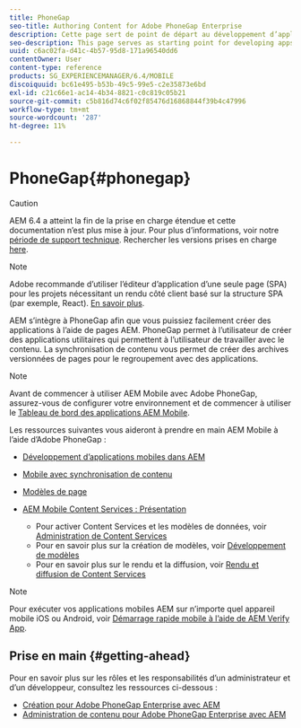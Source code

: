 ```yaml
---
title: PhoneGap
seo-title: Authoring Content for Adobe PhoneGap Enterprise
description: Cette page sert de point de départ au développement d’applications à l’aide de PhoneGap Enterprise avec AEM. AEM s’intègre à PhoneGap afin que vous puissiez facilement créer des applications à l’aide de pages AEM. PhoneGap permet à l’utilisateur de créer des applications utilitaires qui permettent à l’utilisateur de travailler avec le contenu.
seo-description: This page serves as starting point for developing apps using PhoneGap Enterprise with AEM. AEM integrates with PhoneGap so that you can easily create apps using AEM pages. PhoneGap allows the user to create utility apps that lets user to work with the content.
uuid: c6ac02fa-d41c-4b57-95d8-171a96540dd6
contentOwner: User
content-type: reference
products: SG_EXPERIENCEMANAGER/6.4/MOBILE
discoiquuid: bc61e495-b53b-49c5-99e5-c2e35873e6bd
exl-id: c21c66e1-ac14-4b34-8821-c0c819c05b21
source-git-commit: c5b816d74c6f02f85476d16868844f39b4c47996
workflow-type: tm+mt
source-wordcount: '287'
ht-degree: 11%

---
```


# PhoneGap{#phonegap}

>[!CAUTION]
>
>AEM 6.4 a atteint la fin de la prise en charge étendue et cette documentation n’est plus mise à jour. Pour plus d’informations, voir notre [période de support technique](https://helpx.adobe.com/fr/support/programs/eol-matrix.html). Rechercher les versions prises en charge [here](https://experienceleague.adobe.com/docs/?lang=fr).

>[!NOTE]
>
>Adobe recommande d’utiliser l’éditeur d’application d’une seule page (SPA) pour les projets nécessitant un rendu côté client basé sur la structure SPA (par exemple, React). [En savoir plus](/help/sites-developing/spa-overview.md).

AEM s’intègre à PhoneGap afin que vous puissiez facilement créer des applications à l’aide de pages AEM. PhoneGap permet à l’utilisateur de créer des applications utilitaires qui permettent à l’utilisateur de travailler avec le contenu. La synchronisation de contenu vous permet de créer des archives versionnées de pages pour le regroupement avec des applications.

>[!NOTE]
>
>Avant de commencer à utiliser AEM Mobile avec Adobe PhoneGap, assurez-vous de configurer votre environnement et de commencer à utiliser le [Tableau de bord des applications AEM Mobile](/help/mobile/phonegap-authoring-apps.md).

Les ressources suivantes vous aideront à prendre en main AEM Mobile à l’aide d’Adobe PhoneGap :

* [Développement d’applications mobiles dans AEM](/help/mobile/developing-mobile-applications.md)
* [Mobile avec synchronisation de contenu](/help/mobile/phonegap-contentsync.md)
* [Modèles de page](/help/mobile/phonegap-apps-arch-page-templates.md)

* [AEM Mobile Content Services : Présentation](/help/mobile/develop-content-as-a-service.md)

   * Pour activer Content Services et les modèles de données, voir [Administration de Content Services](/help/mobile/developing-content-services.md)
   * Pour en savoir plus sur la création de modèles, voir [Développement de modèles](/help/mobile/administer-mobile-apps.md)
   * Pour en savoir plus sur le rendu et la diffusion, voir [Rendu et diffusion de Content Services](/help/mobile/rendering-and-delivery.md)

>[!NOTE]
>
>Pour exécuter vos applications mobiles AEM sur n’importe quel appareil mobile iOS ou Android, voir [Démarrage rapide mobile à l’aide de AEM Verify App](/help/mobile/phonegap-mobile-quickstart.md).

## Prise en main {#getting-ahead}

Pour en savoir plus sur les rôles et les responsabilités d’un administrateur et d’un développeur, consultez les ressources ci-dessous :

* [Création pour Adobe PhoneGap Enterprise avec AEM](/help/mobile/phonegap.md)
* [Administration de contenu pour Adobe PhoneGap Enterprise avec AEM](/help/mobile/administer-phonegap.md)
